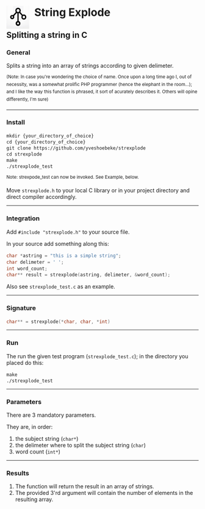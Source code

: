 <h1><img src="docs/string_explode.png" style="height:60px;width:60px;float:left;"/>&nbsp;&nbsp;String Explode</h1>

## Splitting a string in C

### General

Splits a string into an array of strings according to given delimeter.

<sup>(Note: In case you're wondering the choice of name. Once upon a long time ago I, out of necessity, was a somewhat prolific PHP programmer (hence the elephant in the room...); and I like the way this function is phrased, it sort of acurately describes it. Others will opine differently, I'm sure)</sup>

---

### Install

```shell
mkdir {your_directory_of_choice}
cd {your_directory_of_choice}
git clone https://github.com/yveshoebeke/strexplode
cd strexplode
make
./strexplode_test
```

<sup>Note: strexpode_test can now be invoked. See Example, below.</sup>

Move ```strexplode.h``` to your local C library or in your project directory and direct compiler accordingly.

---

### Integration

Add ```#include "strexplode.h"``` to your source file.

In your source add something along this:

```C
char *astring = "this is a simple string";
char delimeter = ' ';
int word_count;
char** result = strexplode(astring, delimeter, &word_count);
```

Also see ```strexplode_test.c``` as an example.

---

### Signature

```C
char** = strexplode(*char, char, *int)
```

---

### Run

The run the given test program (```strexplode_test.c```); in the directory you placed do this:

```shell
make
./strexplode_test
```

---

### Parameters

There are 3 mandatory parameters.

They are, in order:

1. the subject string (```char*```)
1. the delimeter where to split the subject string (```char```)
1. word count (```int*```)

---

### Results

1. The function will return the result in an array of strings.
1. The provided 3'rd argument will contain the number of elements in the resulting array.
